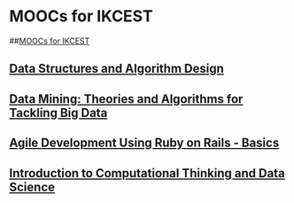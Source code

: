 #  MOOCs for IKCEST

##[MOOCs for IKCEST](http://engedu.ikcest.org/unesco/visual/micromasters/4)

## [Data Structures and Algorithm Design](http://mooc.engedu.ikcest.org/courses/course-v1:TsinghuaX+iceeikcest_30240184+2019_T1/about?passport=b6oa7j7pvdhk1xrkrdvpiyeznxsz2wmb)

## [Data Mining: Theories and Algorithms for Tackling Big Data](http://mooc.engedu.ikcest.org/courses/course-v1:TsinghuaX+iceeikcest_80240372X+2019_T1/about?passport=b6oa7j7pvdhk1xrkrdvpiyeznxsz2wmb)

## [Agile Development Using Ruby on Rails - Basics](http://mooc.engedu.ikcest.org/courses/course-v1:UC_Berkeley+CS169_1x+2019_T1/about?passport=b6oa7j7pvdhk1xrkrdvpiyeznxsz2wmb)

## [Introduction to Computational Thinking and Data Science](http://mooc.engedu.ikcest.org/courses/course-v1:iceeikcest_MITX+CTDS101+2019_T1/about?passport=b6oa7j7pvdhk1xrkrdvpiyeznxsz2wmb)

